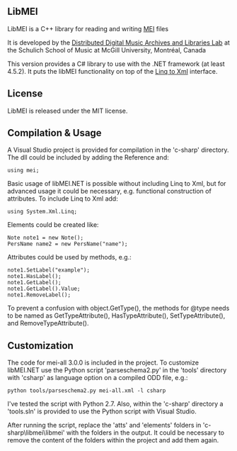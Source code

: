 LibMEI
------

LibMEI is a C++ library for reading and writing [MEI](http://music-encoding.org) files

It is developed by the [Distributed Digital Music Archives and Libraries Lab](http://ddmal.music.mcgill.ca/)
at the Schulich School of Music at McGill University, Montréal, Canada

This version provides a C# library to use with the .NET framework (at least 4.5.2). It puts the libMEI functionality on top of the [Linq to Xml](https://docs.microsoft.com/en-us/dotnet/csharp/programming-guide/concepts/linq/linq-to-xml) interface.


License
-------
LibMEI is released under the MIT license.

Compilation & Usage
-------------------

A Visual Studio project is provided for compilation in the 'c-sharp' directory.
The dll could be included by adding the Reference and: 
```
using mei;
```

Basic usage of libMEI.NET is possible without including Linq to Xml, but for advanced usage it could be necessary, e.g. functional construction of attributes.
To include Linq to Xml add:
```
using System.Xml.Linq;
```

Elements could be created like:
```
Note note1 = new Note();
PersName name2 = new PersName("name");
```

Attributes could be used by methods, e.g.:
```
note1.SetLabel("example");
note1.HasLabel();
note1.GetLabel();
note1.GetLabel().Value;
note1.RemoveLabel();
```

To prevent a confusion with object.GetType(), the methods for @type needs to be named as GetTypeAttribute(), HasTypeAttribute(), SetTypeAttribute(), and RemoveTypeAttribute().

Customization
-------------

The code for mei-all 3.0.0 is included in the project. 
To customize libMEI.NET use the Python script 'parseschema2.py' in the 'tools' directory with 'csharp' as language option on a compiled ODD file, e.g.:
```
python tools/parseschema2.py mei-all.xml -l csharp
```
I've tested the script with Python 2.7.
Also, within the 'c-sharp' directory a 'tools.sln' is provided to use the Python script with Visual Studio.

After running the script, replace the 'atts' and 'elements' folders in 'c-sharp\libmei\libmei' with the folders in the output. It could be necessary to remove the content of the folders within the project and add them again.